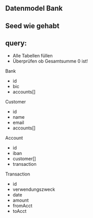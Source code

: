 ## Datenmodel Bank

## Seed wie gehabt

## query:
- Alle Tabellen füllen
- Überprüfen ob Gesamtsumme 0 ist!

Bank
- id
- bic
- accounts[]

Customer
- id
- name
- email
- accounts[]

Account
- id
- iban
- customer[]
- transaction

Transaction
- id
- verwendungszweck
- date
- amount
- fromAcct
- toAcct
